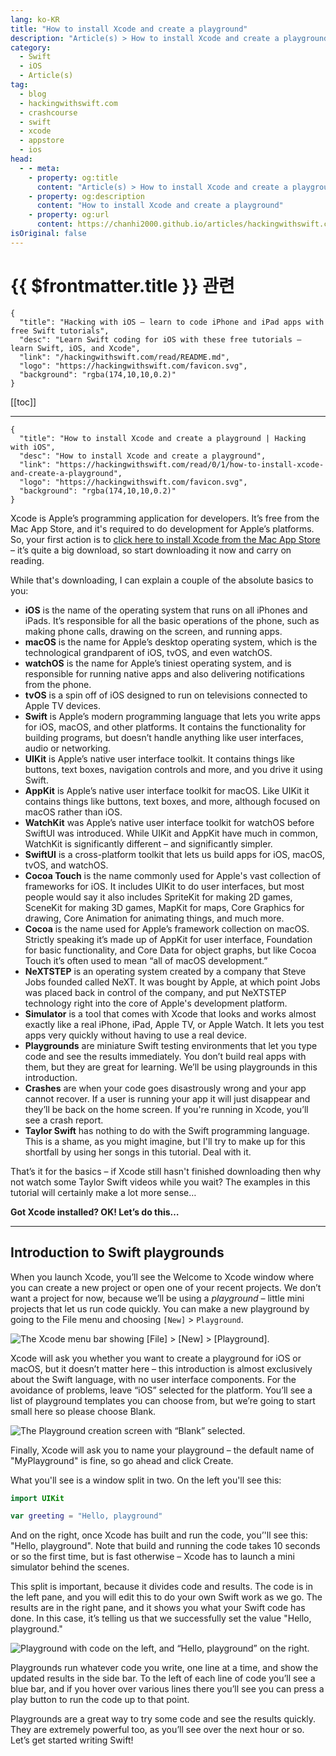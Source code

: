```yaml
---
lang: ko-KR
title: "How to install Xcode and create a playground"
description: "Article(s) > How to install Xcode and create a playground"
category:
  - Swift
  - iOS
  - Article(s)
tag: 
  - blog
  - hackingwithswift.com
  - crashcourse
  - swift
  - xcode
  - appstore
  - ios  
head:
  - - meta:
    - property: og:title
      content: "Article(s) > How to install Xcode and create a playground"
    - property: og:description
      content: "How to install Xcode and create a playground"
    - property: og:url
      content: https://chanhi2000.github.io/articles/hackingwithswift.com/read/00/01-how-to-install-xcode-and-create-a-playground.html
isOriginal: false
---
```


# {{ $frontmatter.title }} 관련

```component VPCard
{
  "title": "Hacking with iOS – learn to code iPhone and iPad apps with free Swift tutorials",
  "desc": "Learn Swift coding for iOS with these free tutorials – learn Swift, iOS, and Xcode",
  "link": "/hackingwithswift.com/read/README.md",
  "logo": "https://hackingwithswift.com/favicon.svg",
  "background": "rgba(174,10,10,0.2)"
}
```

[[toc]]

---

```component VPCard
{
  "title": "How to install Xcode and create a playground | Hacking with iOS",
  "desc": "How to install Xcode and create a playground",
  "link": "https://hackingwithswift.com/read/0/1/how-to-install-xcode-and-create-a-playground",
  "logo": "https://hackingwithswift.com/favicon.svg",
  "background": "rgba(174,10,10,0.2)"
}
```

Xcode is Apple’s programming application for developers. It’s free from the Mac App Store, and it's required to do development for Apple’s platforms. So, your first action is to [<FontIcon icon="fa-brands fa-app-store"/>click here to install Xcode from the Mac App Store](https://apps.apple.com/us/app/xcode/id497799835) – it’s quite a big download, so start downloading it now and carry on reading.

While that's downloading, I can explain a couple of the absolute basics to you:

- **iOS** is the name of the operating system that runs on all iPhones and iPads. It’s responsible for all the basic operations of the phone, such as making phone calls, drawing on the screen, and running apps.
- **macOS** is the name for Apple’s desktop operating system, which is the technological grandparent of iOS, tvOS, and even watchOS.
- **watchOS** is the name for Apple’s tiniest operating system, and is responsible for running native apps and also delivering notifications from the phone.
- **tvOS** is a spin off of iOS designed to run on televisions connected to Apple TV devices.
- **Swift** is Apple’s modern programming language that lets you write apps for iOS, macOS, and other platforms. It contains the functionality for building programs, but doesn’t handle anything like user interfaces, audio or networking.
- **UIKit** is Apple’s native user interface toolkit. It contains things like buttons, text boxes, navigation controls and more, and you drive it using Swift.
- **AppKit** is Apple’s native user interface toolkit for macOS. Like UIKit it contains things like buttons, text boxes, and more, although focused on macOS rather than iOS.
- **WatchKit** was Apple’s native user interface toolkit for watchOS before SwiftUI was introduced. While UIKit and AppKit have much in common, WatchKit is significantly different – and significantly simpler.
- **SwiftUI** is a cross-platform toolkit that lets us build apps for iOS, macOS, tvOS, and watchOS.
- **Cocoa Touch** is the name commonly used for Apple's vast collection of frameworks for iOS. It includes UIKit to do user interfaces, but most people would say it also includes SpriteKit for making 2D games, SceneKit for making 3D games, MapKit for maps, Core Graphics for drawing, Core Animation for animating things, and much more.
- **Cocoa** is the name used for Apple’s framework collection on macOS. Strictly speaking it’s made up of AppKit for user interface, Foundation for basic functionality, and Core Data for object graphs, but like Cocoa Touch it’s often used to mean “all of macOS development.”
- **NeXTSTEP** is an operating system created by a company that Steve Jobs founded called NeXT. It was bought by Apple, at which point Jobs was placed back in control of the company, and put NeXTSTEP technology right into the core of Apple's development platform.
- **Simulator** is a tool that comes with Xcode that looks and works almost exactly like a real iPhone, iPad, Apple TV, or Apple Watch. It lets you test apps very quickly without having to use a real device.
- **Playgrounds** are miniature Swift testing environments that let you type code and see the results immediately. You don’t build real apps with them, but they are great for learning. We’ll be using playgrounds in this introduction.
- **Crashes** are when your code goes disastrously wrong and your app cannot recover. If a user is running your app it will just disappear and they’ll be back on the home screen. If you're running in Xcode, you’ll see a crash report.
- **Taylor Swift** has nothing to do with the Swift programming language. This is a shame, as you might imagine, but I'll try to make up for this shortfall by using her songs in this tutorial. Deal with it.

That’s it for the basics – if Xcode still hasn't finished downloading then why not watch some Taylor Swift videos while you wait? The examples in this tutorial will certainly make a lot more sense…

**Got Xcode installed? OK! Let’s do this…**

---

## Introduction to Swift playgrounds

When you launch Xcode, you’ll see the Welcome to Xcode window where you can create a new project or open one of your recent projects. We don’t want a project for now, because we’ll be using a *playground* – little mini projects that let us run code quickly. You can make a new playground by going to the File menu and choosing <FontIcon icon="iconfont icon-select"/>`[New]` > `Playground`.

![The Xcode menu bar showing <FontIcon icon="iconfont icon-select"/>`[File]` > `[New]` > `[Playground]`.](https://hackingwithswift.com/img/books/hws/how-to-install-xcode-and-create-a-playground-1@2x.png)

Xcode will ask you whether you want to create a playground for iOS or macOS, but it doesn’t matter here – this introduction is almost exclusively about the Swift language, with no user interface components. For the avoidance of problems, leave “iOS” selected for the platform. You’ll see a list of playground templates you can choose from, but we’re going to start small here so please choose Blank.

![The Playground creation screen with “Blank” selected.](https://hackingwithswift.com/img/books/hws/how-to-install-xcode-and-create-a-playground-2@2x.png)

Finally, Xcode will ask you to name your playground – the default name of "MyPlayground" is fine, so go ahead and click Create.

What you'll see is a window split in two. On the left you'll see this:

```swift
import UIKit

var greeting = "Hello, playground"
```

And on the right, once Xcode has built and run the code, you’'ll see this: "Hello, playground". Note that build and running the code takes 10 seconds or so the first time, but is fast otherwise – Xcode has to launch a mini simulator behind the scenes.

This split is important, because it divides code and results. The code is in the left pane, and you will edit this to do your own Swift work as we go. The results are in the right pane, and it shows you what your Swift code has done. In this case, it’s telling us that we successfully set the value "Hello, playground."

![Playground with code on the left, and “Hello, playground” on the right.](https://hackingwithswift.com/img/books/hws/how-to-install-xcode-and-create-a-playground-3.png)

Playgrounds run whatever code you write, one line at a time, and show the updated results in the side bar. To the left of each line of code you’ll see a blue bar, and if you hover over various lines there you’ll see you can press a play button to run the code up to that point.

Playgrounds are a great way to try some code and see the results quickly. They are extremely powerful too, as you’ll see over the next hour or so. Let’s get started writing Swift!

